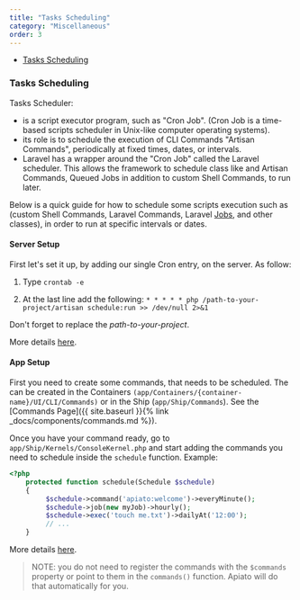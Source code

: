 ```yaml
---
title: "Tasks Scheduling"
category: "Miscellaneous"
order: 3
---
```


- [Tasks Scheduling](#Tasks-Scheduling)


<a name="Tasks-Scheduling"></a>
### Tasks Scheduling

Tasks Scheduler:

 * is a script executor program, such as "Cron Job". (Cron Job is a time-based scripts scheduler in Unix-like computer operating systems).
 * its role is to schedule the execution of CLI Commands "Artisan Commands", periodically at fixed times, dates, or intervals.
 * Laravel has a wrapper around the "Cron Job" called the Laravel scheduler. This allows the framework to schedule class like and Artisan Commands, Queued Jobs in addition to  custom Shell Commands, to run later.
 
Below is a quick guide for how to schedule some scripts execution such as (custom Shell Commands, Laravel Commands, Laravel [Jobs](https://laravel.com/docs/5.5/queues), and other classes), in order to run at specific intervals or dates.

#### Server Setup

First let's set it up, by adding our single Cron entry, on the server. As follow:

1) Type `crontab -e`

2) At the last line add the following: `* * * * * php /path-to-your-project/artisan schedule:run >> /dev/null 2>&1`

Don't forget to replace the *path-to-your-project*.

More details [here](https://laravel.com/docs/master/scheduling#introduction). 

#### App Setup

First you need to create some commands, that needs to be scheduled. 
The can be created in the Containers `(app/Containers/{container-name}/UI/CLI/Commands)` or in the Ship (`app/Ship/Commands`).
See the [Commands Page]({{ site.baseurl }}{% link _docs/components/commands.md %}).

Once you have your command ready, go to `app/Ship/Kernels/ConsoleKernel.php` and start adding the commands you need to schedule inside the `schedule` function.
Example:

```php
<?php
    protected function schedule(Schedule $schedule)
    {
         $schedule->command('apiato:welcome')->everyMinute();
         $schedule->job(new myJob)->hourly();
         $schedule->exec('touch me.txt')->dailyAt('12:00');
         // ...
    }
``` 
More details [here](https://laravel.com/docs/scheduling#defining-schedules).

> NOTE: you do not need to register the commands with the `$commands` property or point to them in the `commands()` function. Apiato will do that automatically for you.
